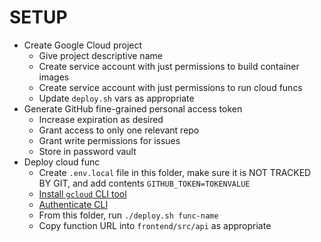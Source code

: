 # SETUP

- Create Google Cloud project
  - Give project descriptive name
  - Create service account with just permissions to build container images
  - Create service account with just permissions to run cloud funcs
  - Update `deploy.sh` vars as appropriate
- Generate GitHub fine-grained personal access token
  - Increase expiration as desired
  - Grant access to only one relevant repo
  - Grant write permissions for issues
  - Store in password vault
- Deploy cloud func
  - Create `.env.local` file in this folder, make sure it is NOT TRACKED BY GIT, and add contents `GITHUB_TOKEN=TOKENVALUE`
  - [Install `gcloud` CLI tool](https://cloud.google.com/sdk/docs/install)
  - [Authenticate CLI](https://cloud.google.com/docs/authentication/gcloud)
  - From this folder, run `./deploy.sh func-name`
  - Copy function URL into `frontend/src/api` as appropriate
